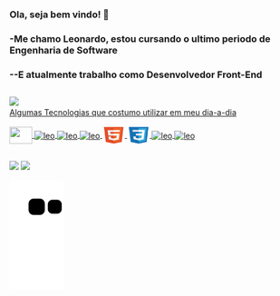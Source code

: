 ### Ola, seja bem vindo! 👋

### -Me chamo Leonardo, estou cursando o ultimo periodo de Engenharia de Software
### --E atualmente trabalho como Desenvolvedor Front-End 
  
  ##
 
<div>
  <a href="https://github.com/LeoKamers">
  <img height="180em" src="https://github-readme-stats.vercel.app/api?username=LeoKamers&show_icons=true&theme=tokyonight&include_all_commits=true&count_private=true"/>
  <!--<img height="180em" src="https://github-readme-stats.vercel.app/api/top-langs/?username=LeoKamers&layout=compact&langs_count=7&theme=onedark"/>-->
</div>
  Algumas Tecnologias que costumo utilizar em meu dia-a-dia
<div style="display: inline_block"><br>
<img align="center" height="30" width="40" src="https://cdn.jsdelivr.net/gh/devicons/devicon/icons/angularjs/angularjs-original.svg" />
  <img align="center" alt="leo" height="30" width="40" src="https://cdn.jsdelivr.net/gh/devicons/devicon/icons/typescript/typescript-original.svg">
  <img align="center" alt="leo" height="30" width="40" src="https://cdn.jsdelivr.net/gh/devicons/devicon/icons/vuejs/vuejs-original.svg">
    <img align="center" alt="leo" height="30" width="40" src="https://cdn.jsdelivr.net/gh/devicons/devicon/icons/javascript/javascript-original.svg">
  <img align="center" alt="Rafa-HTML" height="30" width="40" src="https://raw.githubusercontent.com/devicons/devicon/master/icons/html5/html5-original.svg">
  <img align="center" alt="Rafa-CSS" height="30" width="40" src="https://raw.githubusercontent.com/devicons/devicon/master/icons/css3/css3-original.svg">
        <img align="center" style="background-color:white;" alt="leo" height="30" width="40" src="https://cdn.jsdelivr.net/gh/devicons/devicon/icons/postgresql/postgresql-original.svg">
  <img align="center" style="background-color:white;" alt="leo" height="30" width="40" src="https://cdn.jsdelivr.net/gh/devicons/devicon/icons/oracle/oracle-original.svg">
</div>
  
  ##
 
<div>
<a href = "mailto:leokamers2008@gmail.com"><img src="https://img.shields.io/badge/-Gmail-%23333?style=for-the-badge&logo=gmail&logoColor=white" target="_blank"></a>
  <a href="https://www.linkedin.com/in/leonardo-sala-kamers-290917181/" target="_blank"><img src="https://img.shields.io/badge/-LinkedIn-%230077B5?style=for-the-badge&logo=linkedin&logoColor=white" target="_blank"></a> 

![Snake animation](https://github.com/LeoKamers/leokamers/blob/output/github-contribution-grid-snake.svg)

</div>
